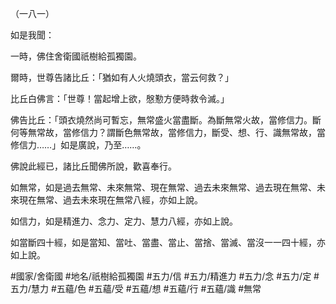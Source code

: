 （一八一）

如是我聞：

一時，佛住舍衛國祇樹給孤獨園。

爾時，世尊告諸比丘：「猶如有人火燒頭衣，當云何救？」

比丘白佛言：「世尊！當起增上欲，慇懃方便時救令滅。」

佛告比丘：「頭衣燒然尚可暫忘，無常盛火當盡斷。為斷無常火故，當修信力。斷何等無常故，當修信力？謂斷色無常故，當修信力，斷受、想、行、識無常故，當修信力……」如是廣說，乃至……。

佛說此經已，諸比丘聞佛所說，歡喜奉行。

如無常，如是過去無常、未來無常、現在無常、過去未來無常、過去現在無常、未來現在無常、過去未來現在無常八經，亦如上說。

如信力，如是精進力、念力、定力、慧力八經，亦如上說。

如當斷四十經，如是當知、當吐、當盡、當止、當捨、當滅、當沒一一四十經，亦如上說。

#國家/舍衛國
#地名/祇樹給孤獨園
#五力/信
#五力/精進力
#五力/念
#五力/定
#五力/慧力
#五蘊/色
#五蘊/受
#五蘊/想
#五蘊/行
#五蘊/識
#無常
